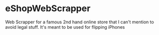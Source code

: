 # eShopWebScrapper
Web Scrapper for a famous 2nd hand online store that I can't mention to avoid legal stuff. It's meant to be used for flipping iPhones
